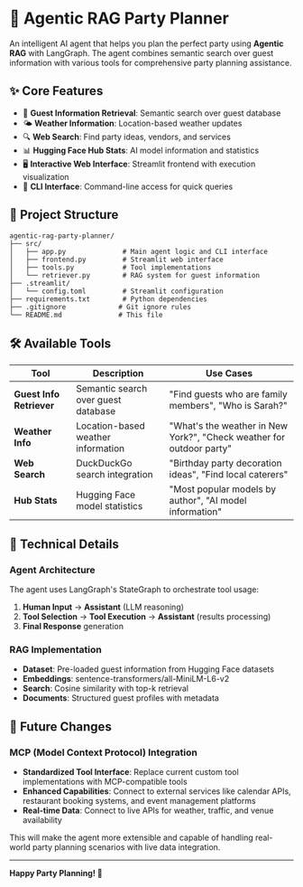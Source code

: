 # 🎉 Agentic RAG Party Planner

An intelligent AI agent that helps you plan the perfect party using **Agentic RAG** with LangGraph. The agent combines semantic search over guest information with various tools for comprehensive party planning assistance.

## ✨ Core Features

- 🎯 **Guest Information Retrieval**: Semantic search over guest database
- 🌤️ **Weather Information**: Location-based weather updates  
- 🔍 **Web Search**: Find party ideas, vendors, and services
- 📊 **Hugging Face Hub Stats**: AI model information and statistics
- 🖥️ **Interactive Web Interface**: Streamlit frontend with execution visualization
- 🤖 **CLI Interface**: Command-line access for quick queries

## 📁 Project Structure

```
agentic-rag-party-planner/
├── src/
│   ├── app.py              # Main agent logic and CLI interface
│   ├── frontend.py         # Streamlit web interface
│   ├── tools.py            # Tool implementations
│   └── retriever.py        # RAG system for guest information
├── .streamlit/
│   └── config.toml         # Streamlit configuration
├── requirements.txt        # Python dependencies
├── .gitignore             # Git ignore rules
└── README.md              # This file
```

## 🛠️ Available Tools

| Tool | Description | Use Cases |
|------|-------------|-----------|
| **Guest Info Retriever** | Semantic search over guest database | "Find guests who are family members", "Who is Sarah?" |
| **Weather Info** | Location-based weather information | "What's the weather in New York?", "Check weather for outdoor party" |
| **Web Search** | DuckDuckGo search integration | "Birthday party decoration ideas", "Find local caterers" |
| **Hub Stats** | Hugging Face model statistics | "Most popular models by author", "AI model information" |

## 🔧 Technical Details

### Agent Architecture
The agent uses LangGraph's StateGraph to orchestrate tool usage:
1. **Human Input** → **Assistant** (LLM reasoning)
2. **Tool Selection** → **Tool Execution** → **Assistant** (results processing)
3. **Final Response** generation

### RAG Implementation
- **Dataset**: Pre-loaded guest information from Hugging Face datasets
- **Embeddings**: sentence-transformers/all-MiniLM-L6-v2
- **Search**: Cosine similarity with top-k retrieval
- **Documents**: Structured guest profiles with metadata

## 🚀 Future Changes

### MCP (Model Context Protocol) Integration
- **Standardized Tool Interface**: Replace current custom tool implementations with MCP-compatible tools
- **Enhanced Capabilities**: Connect to external services like calendar APIs, restaurant booking systems, and event management platforms
- **Real-time Data**: Connect to live APIs for weather, traffic, and venue availability

This will make the agent more extensible and capable of handling real-world party planning scenarios with live data integration.

---

**Happy Party Planning! 🎊** 